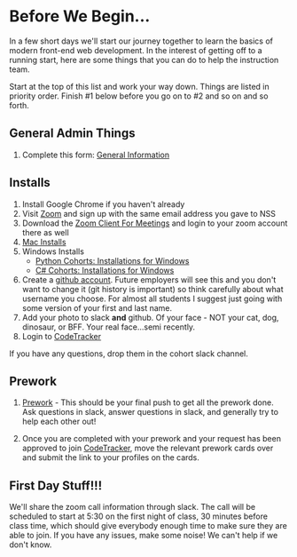 # Before We Begin...

In a few short days we'll start our journey together to learn the basics of modern front-end web development. In the interest of getting off to a running start, here are some things that you can do to help the instruction team.

Start at the top of this list and work your way down.  Things are listed in priority order.  Finish #1 below before you go on to #2 and so on and so forth.

## General Admin Things
1. Complete this form: [General Information](https://forms.gle/GxPgRN5hD8iknWR38)

## Installs
1. Install Google Chrome if you haven't already
1. Visit [Zoom](https://zoom.us/) and sign up with the same email address you gave to NSS
1. Download the [Zoom Client For Meetings](https://zoom.us/download#client_4meeting) and login to your zoom account there as well
1. [Mac Installs](https://github.com/nashville-software-school/client-side-mastery/blob/master/book-1-martins-aquarium/chapters/GETTING_STARTED_MAC.md)
1. Windows Installs
    - [Python Cohorts: Installations for Windows](https://github.com/nashville-software-school/client-side-mastery/blob/master/book-1-martins-aquarium/chapters/GETTING_STARTED_WINDOWS.md)
    - [C# Cohorts: Installations for Windows](https://github.com/nashville-software-school/client-side-mastery/blob/master/book-1-martins-aquarium/chapters/GETTING_STARTED_WINDOWS_C_SHARP.md)
1. Create a [github account](https://github.com).  Future employers will see this and you don't want to change it (git history is important) so think carefully about what username you choose.  For almost all students I suggest just going with some version of your first and last name.
1. Add your photo to slack **and** github.  Of your face - NOT your cat, dog, dinosaur, or BFF.  Your real face...semi recently.
1. Login to [CodeTracker](https://codeTracker.netlify.app)

If you have any questions, drop them in the cohort slack channel.

## Prework
1. [Prework](https://nashville-software-school.github.io/web-development-foundations/) - This should be your final push to get all the prework done. Ask questions in slack, answer questions in slack, and generally try to help each other out!

1. Once you are completed with your prework and your request has been approved to join [CodeTracker](https://codetracker.netlify.app), move the relevant prework cards over and submit the link to your profiles on the cards.

## First Day Stuff!!!
We'll share the zoom call information through slack. The call will be scheduled to start at 5:30 on the first night of class, 30 minutes before class time, which should give everybody enough time to make sure they are able to join. If you have any issues, make some noise! We can't help if we don't know.


